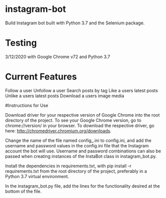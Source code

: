 # instagram-bot
Build Instagram bot built with Python 3.7 and the Selenium package.

# Testing
3/12/2020 with Google Chrome v72 and Python 3.7

# Current Features

Follow a user
Unfollow a user
Search posts by tag
Like a users latest posts
Unlike a users latest posts
Download a users image media

#Instructions for Use

Download driver for your respective version of Google Chrome into the root directory of the project. To see your Google Chrome version, go to chrome://version/ in your browser. To download the respective driver, go here: http://chromedriver.chromium.org/downloads.

Change the name of the file named config_.ini to config.ini, and add the username and password values in the config.ini file that the Instagram account the bot will use. Username and password combinations can also be passed when creating instances of the InstaBot class in instagram_bot.py.

Install the dependencies in requirements.txt, with pip install -r requirements.txt from the root directory of the project, preferably in a Python 3.7 virtual environment.

In the instagram_bot.py file, add the lines for the functionality desired at the bottom of the file.